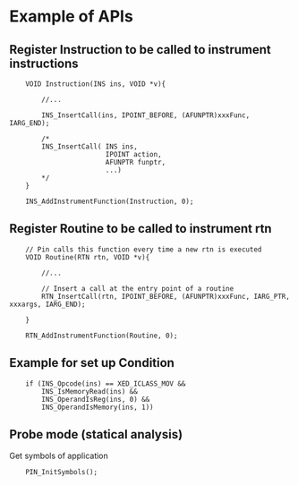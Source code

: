 # Example of APIs

## Register Instruction to be called to instrument instructions
```
	VOID Instruction(INS ins, VOID *v){

		//...

		INS_InsertCall(ins, IPOINT_BEFORE, (AFUNPTR)xxxFunc, IARG_END);

		/*
		INS_InsertCall( INS ins,
						IPOINT action,
						AFUNPTR funptr,
						...)
		*/
	}

    INS_AddInstrumentFunction(Instruction, 0);
```

## Register Routine to be called to instrument rtn
```
	// Pin calls this function every time a new rtn is executed
	VOID Routine(RTN rtn, VOID *v){

		//...
		
		// Insert a call at the entry point of a routine
		RTN_InsertCall(rtn, IPOINT_BEFORE, (AFUNPTR)xxxFunc, IARG_PTR, xxxargs, IARG_END);

	}

    RTN_AddInstrumentFunction(Routine, 0);
```

## Example for set up Condition
```
    if (INS_Opcode(ins) == XED_ICLASS_MOV &&
        INS_IsMemoryRead(ins) &&
        INS_OperandIsReg(ins, 0) &&
        INS_OperandIsMemory(ins, 1))
```

## Probe mode (statical analysis)
Get symbols of application
``` 
	PIN_InitSymbols();
```

